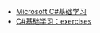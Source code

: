 * [Microsoft C#基础学习](https://learn.microsoft.com/zh-cn/collections/yz26f8y64n7k07)  
* [C#基础学习：exercises](https://www.freecodecamp.org/learn/foundational-c-sharp-with-microsoft)
